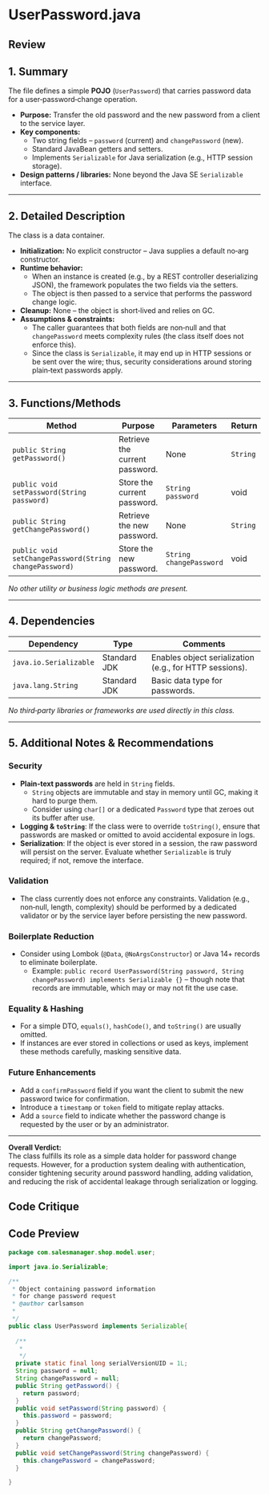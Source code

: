 # UserPassword.java

## Review

## 1. Summary
The file defines a simple **POJO** (`UserPassword`) that carries password data for a user‑password‑change operation.  
* **Purpose:** Transfer the old password and the new password from a client to the service layer.  
* **Key components:**
  * Two string fields – `password` (current) and `changePassword` (new).  
  * Standard JavaBean getters and setters.  
  * Implements `Serializable` for Java serialization (e.g., HTTP session storage).  
* **Design patterns / libraries:** None beyond the Java SE `Serializable` interface.  

---

## 2. Detailed Description
The class is a data container.  
* **Initialization:** No explicit constructor – Java supplies a default no‑arg constructor.  
* **Runtime behavior:**  
  * When an instance is created (e.g., by a REST controller deserializing JSON), the framework populates the two fields via the setters.  
  * The object is then passed to a service that performs the password change logic.  
* **Cleanup:** None – the object is short‑lived and relies on GC.  
* **Assumptions & constraints:**  
  * The caller guarantees that both fields are non‑null and that `changePassword` meets complexity rules (the class itself does not enforce this).  
  * Since the class is `Serializable`, it may end up in HTTP sessions or be sent over the wire; thus, security considerations around storing plain‑text passwords apply.

---

## 3. Functions/Methods

| Method | Purpose | Parameters | Return | Side‑effects |
|--------|---------|------------|--------|--------------|
| `public String getPassword()` | Retrieve the current password. | None | `String` | None |
| `public void setPassword(String password)` | Store the current password. | `String password` | void | Mutates `this.password` |
| `public String getChangePassword()` | Retrieve the new password. | None | `String` | None |
| `public void setChangePassword(String changePassword)` | Store the new password. | `String changePassword` | void | Mutates `this.changePassword` |

*No other utility or business logic methods are present.*

---

## 4. Dependencies
| Dependency | Type | Comments |
|------------|------|----------|
| `java.io.Serializable` | Standard JDK | Enables object serialization (e.g., for HTTP sessions). |
| `java.lang.String` | Standard JDK | Basic data type for passwords. |

*No third‑party libraries or frameworks are used directly in this class.*

---

## 5. Additional Notes & Recommendations

### Security
* **Plain‑text passwords** are held in `String` fields.  
  * `String` objects are immutable and stay in memory until GC, making it hard to purge them.  
  * Consider using `char[]` or a dedicated `Password` type that zeroes out its buffer after use.  
* **Logging & `toString`**: If the class were to override `toString()`, ensure that passwords are masked or omitted to avoid accidental exposure in logs.  
* **Serialization**: If the object is ever stored in a session, the raw password will persist on the server. Evaluate whether `Serializable` is truly required; if not, remove the interface.

### Validation
* The class currently does not enforce any constraints. Validation (e.g., non‑null, length, complexity) should be performed by a dedicated validator or by the service layer before persisting the new password.

### Boilerplate Reduction
* Consider using Lombok (`@Data`, `@NoArgsConstructor`) or Java 14+ records to eliminate boilerplate.  
  * Example: `public record UserPassword(String password, String changePassword) implements Serializable {}` – though note that records are immutable, which may or may not fit the use case.

### Equality & Hashing
* For a simple DTO, `equals()`, `hashCode()`, and `toString()` are usually omitted.  
* If instances are ever stored in collections or used as keys, implement these methods carefully, masking sensitive data.

### Future Enhancements
* Add a `confirmPassword` field if you want the client to submit the new password twice for confirmation.  
* Introduce a `timestamp` or `token` field to mitigate replay attacks.  
* Add a `source` field to indicate whether the password change is requested by the user or by an administrator.

---

**Overall Verdict:**  
The class fulfills its role as a simple data holder for password change requests. However, for a production system dealing with authentication, consider tightening security around password handling, adding validation, and reducing the risk of accidental leakage through serialization or logging.

## Code Critique



## Code Preview

```java
package com.salesmanager.shop.model.user;

import java.io.Serializable;

/**
 * Object containing password information
 * for change password request
 * @author carlsamson
 *
 */
public class UserPassword implements Serializable{
  
  /**
   * 
   */
  private static final long serialVersionUID = 1L;
  String password = null;
  String changePassword = null;
  public String getPassword() {
    return password;
  }
  public void setPassword(String password) {
    this.password = password;
  }
  public String getChangePassword() {
    return changePassword;
  }
  public void setChangePassword(String changePassword) {
    this.changePassword = changePassword;
  }

}



```
